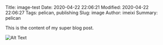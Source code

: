 Title: image-test
Date: 2020-04-22 22:06:21
Modified: 2020-04-22 22:06:27
Tags: pelican, publishing
Slug: image
Author: imeixi
Summary: pelican

This is the content of my super blog post.

![Alt Text]({filename}/images/logo.png)